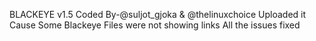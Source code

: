 BLACKEYE v1.5
Coded By-@suljot_gjoka & @thelinuxchoice
Uploaded it Cause Some Blackeye Files were not showing links
All the issues fixed

